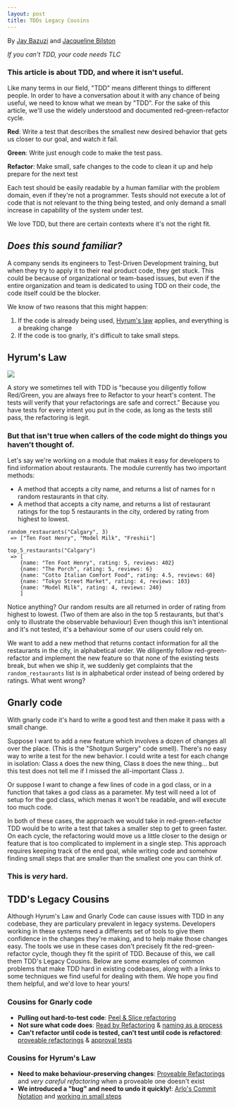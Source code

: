 ```yaml
---
layout: post
title: TDDs Legacy Cousins
---
```

By [Jay Bazuzi]()  and  [Jacqueline Bilston](https://twitter.com/jmasonlee)

_If you can't TDD, your code needs TLC_

### This article is about TDD, and where it isn't useful. 

Like many terms in our field, "TDD" means different things to different people. In order to have a 
conversation about it with any chance of being useful, we need to know what we mean by "TDD".  For the
sake of this article, we'll use the widely understood and documented red-green-refactor cycle.

**Red**: Write a test that describes the smallest new desired behavior that gets us closer to our goal, and watch it fail.

**Green**: Write just enough code to make the test pass. 

**Refactor**: Make small, safe changes to the code to clean it up and help prepare for the next test

Each test should be easily readable by a human familiar with the problem domain, even if they're not a programmer. 
Tests should not execute a lot of code that is not relevant to the thing being tested, and only demand a small increase 
in capability of the system under test.

We love TDD, but there are certain contexts where it's not the right fit. 

## _Does this sound familiar?_

A company sends its engineers to Test-Driven Development training, but when they try to apply it 
to their real product code, they get stuck. This could be because of organizational or team-based issues, 
but even if the entire organization and team is dedicated to using TDD on their code, the code itself could be the blocker.

We know of two reasons that this might happen:

1. If the code is already being used, [Hyrum's law](https://www.hyrumslaw.com/) applies, and everything is a breaking change
2. If the code is too gnarly, it's difficult to take small steps.

## Hyrum's Law

![](https://imgs.xkcd.com/comics/workflow.png)

A story we sometimes tell with TDD is "because you diligently follow Red/Green, you are always free to Refactor to your heart's 
content. The tests will verify that your refactorings are safe and correct." Because you have tests for every intent you put in the
 code, as long as the tests still pass, the refactoring is legit.

### But that isn't true when callers of the code might do things you haven't thought of.

Let's say we're working on a module that makes it easy for developers to find information about restaurants. The module currently has two important methods: 
- A method that accepts a city name, and returns a list of names for n random restaurants in that city.
- A method that accepts a city name, and returns a list of restaurant ratings for the top 5 restaurants in the city, ordered by rating from highest to lowest.

```
random_restaurants("Calgary", 3)
 => ["Ten Foot Henry", "Model Milk", "Freshii"]

top_5_restaurants("Calgary")
 => [
 	{name: "Ten Foot Henry", rating: 5, reviews: 402}
 	{name: "The Porch", rating: 5, reviews: 6}
 	{name: "Cotto Italian Comfort Food", rating: 4.5, reviews: 60}
 	{name: "Tokyo Street Market", rating: 4, reviews: 103}
 	{name: "Model Milk", rating: 4, reviews: 240}
    ]
```
Notice anything? Our random results are all returned in order of rating from highest to lowest. (Two of them are also in the top 5 restaurants, but that's only to illustrate the observable behaviour) Even though this isn't intentional and it's not tested, it's a behaviour some of our users could rely on.

We want to add a new method that returns contact information for all the restaurants in the city, in alphabetical order. We diligently follow red-green-refactor and implement the new feature so that none of the existing tests break, but when we ship it, we suddenly get complaints that the `random_restaurants` list is in alphabetical order instead of being ordered by ratings. What went wrong?

## Gnarly code

With gnarly code it's hard to write a good test and then make it pass with a small change.

Suppose I want to add a new feature which involves a dozen of changes all over the place. (This is the "Shotgun Surgery" code smell). 
There's no easy way to write a test for the new behavior. I could write a test for each change in isolation: Class `A` does the new 
thing, Class `B` does the new thing... but this test does not tell me if I missed the all-important Class `J`.

Or suppose I want to change a few lines of code in a god class, or in a function that takes a god class as a parameter. My test will
need a lot of setup for the god class, which menas it won't be readable, and will execute too much code. 

In both of these cases, the approach we would take in red-green-refactor TDD would be to write a test that takes a smaller step 
to get to green faster. On each cycle, the refactoring would move us a little closer to the design or feature that is too
complicated to implement in a single step.  This approach requires keeping track of the end goal, while writing code and somehow 
finding small steps that are smaller than the smallest one you can think of. 

### This is *very* hard.

## TDD's Legacy Cousins

Although Hyrum's Law and Gnarly Code can cause issues with TDD in any codebase, they are particulary prevalent in legacy systems. 
Developers working in these systems need a differents set of tools to give them confidence in the changes they're making, and to 
help make those changes easy. The tools we use in these cases don't precisely fit the red-green-refactor cycle, though they fit the
spirit of TDD. Because of this, we call them TDD's Legacy Cousins. Below are some examples of common problems that make TDD hard in 
existing codebases, along with a links to some techniques we find useful for dealing with them. We hope you find them helpful, 
and we'd love to hear yours!

### Cousins for Gnarly code

- **Pulling out hard-to-test code**: [Peel & Slice refactoring](https://youtu.be/sXqRWXWiXYo)
- **Not sure what code does**: [Read by Refactoring](https://www.jamasoftware.com/blog/read-by-refactoring/) & [naming as a process](https://arlobelshee.com/good-naming-is-a-process-not-a-single-step/)
- **Can't refactor until code is tested, can't test until code is refactored**: [proveable refactorings](https://github.com/digdeeproots/provable-refactorings) & [approval tests](https://coding-is-like-cooking.info/2019/08/approvals-and-mutation-testing/)


### Cousins for Hyrum's Law
- **Need to make behaviour-preserving changes**: [Proveable Refactorings](https://github.com/digdeeproots/provable-refactorings) and *very careful refactoring* when a proveable one doesn't exist
- **We introduced a "bug" and need to undo it quickly!**: [Arlo's Commit Notation](https://github.com/RefactoringCombos/ArlosCommitNotation) and [working in small steps]()
